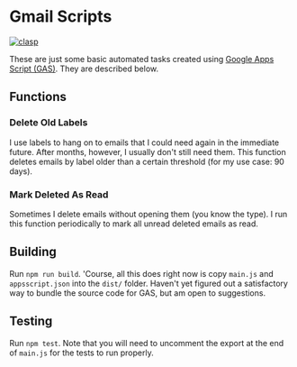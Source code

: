 # Gmail Scripts

[![clasp](https://img.shields.io/badge/built%20with-clasp-4285f4.svg)](https://github.com/google/clasp)

These are just some basic automated tasks created using [Google Apps Script (GAS)](https://www.google.com/script/start/). They are described below.

## Functions

### Delete Old Labels

I use labels to hang on to emails that I could need again in the immediate future. After months, however, I usually don't still need them. This function deletes emails by label older than a certain threshold (for my use case: 90 days).

### Mark Deleted As Read

Sometimes I delete emails without opening them (you know the type). I run this function periodically to mark all unread deleted emails as read.

## Building

Run `npm run build`. 'Course, all this does right now is copy `main.js` and `appsscript.json` into the `dist/` folder. Haven't yet figured out a satisfactory way to bundle the source code for GAS, but am open to suggestions.

## Testing

Run `npm test`. Note that you will need to uncomment the export at the end of `main.js` for the tests to run properly.
